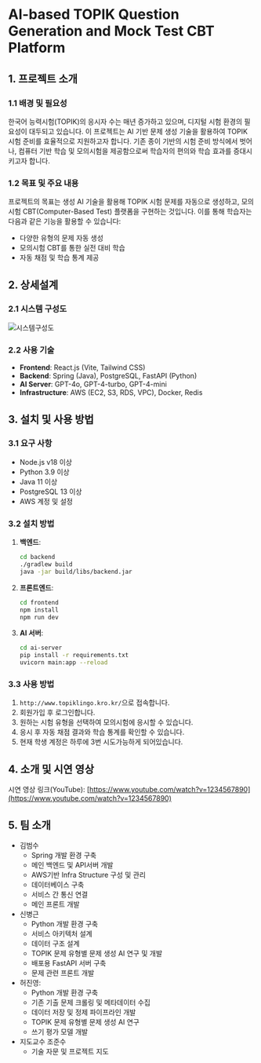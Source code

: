 # AI-based TOPIK Question Generation and Mock Test CBT Platform

## 1. 프로젝트 소개

### 1.1 배경 및 필요성
한국어 능력시험(TOPIK)의 응시자 수는 매년 증가하고 있으며, 디지털 시험 환경의 필요성이 대두되고 있습니다. 이 프로젝트는 AI 기반 문제 생성 기술을 활용하여 TOPIK 시험 준비를 효율적으로 지원하고자 합니다. 기존 종이 기반의 시험 준비 방식에서 벗어나, 컴퓨터 기반 학습 및 모의시험을 제공함으로써 학습자의 편의와 학습 효과를 증대시키고자 합니다.

### 1.2 목표 및 주요 내용
프로젝트의 목표는 생성 AI 기술을 활용해 TOPIK 시험 문제를 자동으로 생성하고, 모의시험 CBT(Computer-Based Test) 플랫폼을 구현하는 것입니다. 이를 통해 학습자는 다음과 같은 기능을 활용할 수 있습니다:

- 다양한 유형의 문제 자동 생성
- 모의시험 CBT를 통한 실전 대비 학습
- 자동 채점 및 학습 통계 제공

## 2. 상세설계

### 2.1 시스템 구성도
![시스템구성도](https://github.com/user-attachments/assets/516fa289-4cfe-45c5-9ebd-064dac136c12)

### 2.2 사용 기술
- **Frontend**: React.js (Vite, Tailwind CSS)
- **Backend**: Spring (Java), PostgreSQL, FastAPI (Python)
- **AI Server**: GPT-4o, GPT-4-turbo, GPT-4-mini
- **Infrastructure**: AWS (EC2, S3, RDS, VPC), Docker, Redis

## 3. 설치 및 사용 방법

### 3.1 요구 사항
- Node.js v18 이상
- Python 3.9 이상
- Java 11 이상
- PostgreSQL 13 이상
- AWS 계정 및 설정

### 3.2 설치 방법

1. **백엔드**:
   ```bash
   cd backend
   ./gradlew build
   java -jar build/libs/backend.jar

2. **프론트엔드**:
   ```bash
   cd frontend
   npm install
   npm run dev

2. **AI 서버**:
   ```bash
   cd ai-server
   pip install -r requirements.txt
   uvicorn main:app --reload

### 3.3 사용 방법

1. `http://www.topiklingo.kro.kr/`으로 접속합니다.
2. 회원가입 후 로그인합니다.
3. 원하는 시험 유형을 선택하여 모의시험에 응시할 수 있습니다.
4. 응시 후 자동 채점 결과와 학습 통계를 확인할 수 있습니다.
5. 현재 학생 계정은 하루에 3번 시도가능하게 되어있습니다.

## 4. 소개 및 시연 영상
시연 영상 링크(YouTube): [https://www.youtube.com/watch?v=1234567890](https://www.youtube.com/watch?v=1234567890)

## 5. 팀 소개
- 김범수
    - Spring 개발 환경 구축
    - 메인 백엔드 및 API서버 개발
    - AWS기반 Infra Structure 구성 및 관리
    - 데이터베이스 구축
    - 서비스 간 통신 연결
    - 메인 프론트 개발
- 신병근
    - Python 개발 환경 구축
    - 서비스 아키텍처 설계
    - 데이터 구조 설계
    - TOPIK 문제 유형별 문제 생성 AI 연구 및 개발
    - 배포용 FastAPI 서버 구축
    - 문제 관련 프론트 개발
- 허진영:
    - Python 개발 환경 구축
    - 기존 기출 문제 크롤링 및 메타데이터 수집
    - 데이터 저장 및 정제 파이프라인 개발
    - TOPIK 문제 유형별 문제 생성 AI 연구
    - 쓰기 평가 모델 개발
- 지도교수 조준수
    - 기술 자문 및 프로젝트 지도

